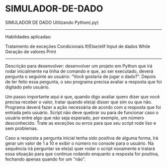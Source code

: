 # SIMULADOR-DE-DADO
SIMULADOR DE DADO Utilizando Python(.py)
*********************************
Habilidades aplicadas:

Tratamento de exceções
Condicionais If/Else/elif
Input de dados
While
Geração de valores
Print
*********************************
Descrição para desenvolver:
desenvolver um projeto em Python que irá rodar inicialmente na linha de comando e que, ao ser executado, deverá pergunta o seguinte ao usuário: “Você gostaria de jogar o dado?”. Depois de ter feito essa pergunta, o seu programa precisa avaliar a resposta que foi digitado pelo usuário.

Um passo importante aqui é que, quando digo avaliar quero dizer que você precisa receber o valor, tratar quando ele(a) disser que sim ou que não. Programa  deverá fazer a ação necessária de acordo com a resposta que foi entrada pelo usuário. Script não deve quebrar ou para de funcionar caso o usuário entre algo que não seja esperado, por exemplo, um número desconhecido. Trate as exceções ou erros para que seu script rode liso e sem problemas.

Caso a resposta a pergunta inicial tenha sido positiva de alguma forma, Irá gerar um valor de 1 a 10  e exibir o número no console para o usuário. Na sequência irá perguntar se ele(a) quer rodar o script novamente e tratará essa situação para que continue rodando enquanto a resposta for positiva, fechando apenas quando for um “não”.
